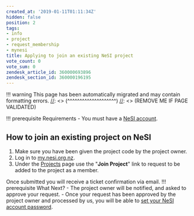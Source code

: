 ```yaml
---
created_at: '2019-01-11T01:11:34Z'
hidden: false
position: 2
tags:
- info
- project
- request_membership
- mynesi
title: Applying to join an existing NeSI project
vote_count: 0
vote_sum: 0
zendesk_article_id: 360000693896
zendesk_section_id: 360000196195
---
```




[//]: <> (REMOVE ME IF PAGE VALIDATED)
[//]: <> (vvvvvvvvvvvvvvvvvvvv)
!!! warning
    This page has been automatically migrated and may contain formatting errors.
[//]: <> (^^^^^^^^^^^^^^^^^^^^)
[//]: <> (REMOVE ME IF PAGE VALIDATED)

!!! prerequisite Requirements
     -   You must have a [NeSI
         account](../../Getting_Started/Accounts-Projects_and_Allocations/Creating_a_NeSI_Account_Profile).

## How to join an existing project on NeSI

1.  Make sure you have been given the project code by the project owner.
2.  Log in to [my.nesi.org.nz](https://my.nesi.org.nz/).
3.  Under the [Projects](https://my.nesi.org.nz/projects/join) page use
    the "**Join Project**" link to request to be added to the project as
    a member.

Once submitted you will receive a ticket confirmation via email.
!!! prerequisite What Next?
     -   The project owner will be notified, and asked to approve your
         request.
     -   Once your request has been approved by the project owner and
         processed by us, you will be able to [set your NeSI account
         password](../../Getting_Started/Accessing_the_HPCs/Setting_Up_and_Resetting_Your_Password).